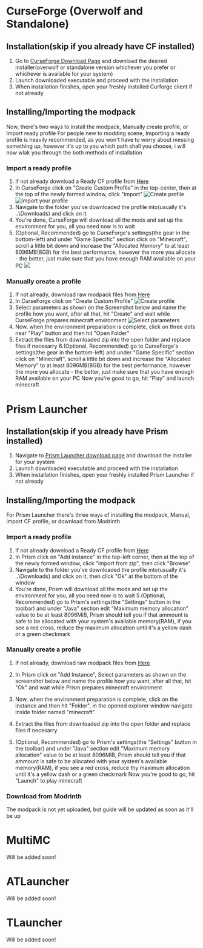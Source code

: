 # CurseForge (Overwolf and Standalone)
## Installation(skip if you already have CF installed)
1. Go to [CurseForge Download Page](https://download.curseforge.com/) and download the desired installer(overwolf or standalone version whichever you prefer or whichever is available for your system)
2. Launch downloaded executable and proceed with the installation
3. When installation finishes, open your freshly installed Curforge client if not already
## Installing/Importing the modpack
Now, there's two ways to install the modpack, Manually create profile, or Import ready profile
For people new to modding scene, Importing a ready profile is heavily recommended, as you won't have to worry about messing something up, however it's up to you which path shall you choose, i will now wlak you through the both methods of installation
### Import a ready profile
1. If not already download a Ready CF profile from [Here](https://drive.google.com/file/d/11OQbEpRqpcFkeRE3G_jwlXbwtKBrHZs3/view?usp=share_link)
2. In CurseForge click on "Create Custom Profile" in the top-center, then at the top of the newly formed window, click "import"
![Create profile](screenshots/CurseForge_both_click_create_new_profile.png)
![Import your profile](screenshots/CurseForge_import_create_profile.png)
3. Navigate to the folder you've downloaded the profile into(usually it's ..\Downloads) and click on it
4. You're done, CurseForge will download all the mods and set up the environment for you, all you need now is to wait
5. (Optional, Recommended) go to CurseForge's settings(the gear in the bottom-left) and under "Game Specific" section click on "Minecraft", scroll a little bit down and increase the "Allocated Memory" to at least 8096MB(8GB) for the best performance, however the more you allocate - the better, just make sure that you have enough RAM available on your PC
![](screenshots/)
### Manually create a profile
1. If not already, download raw modpack files from [Here](https://www.dropbox.com/sh/bysbawq6t98li80/AAALsWCoH41dsXaiBdDc2efRa?dl=0)
2. In CurseForge click on "Create Custom Profile"
![Create profile](screenshots/CurseForge_both_click_create_new_profile.png)
3. Select parameters as shown on the Screenshot below and name the profile how you want, after all that, hit "Create" and wait while CurseForge prepares minecraft environment
![Select parameters](screenshots/CurseForge_manual_parameters.png)
4. Now, when the environment preparation is complete, click on three dots near "Play" button and then hit "Open Folder"
5. Extract the files from downloaded zip into the open folder and replace files if necesarry
6.(Optional, Recommended) go to CurseForge's settings(the gear in the bottom-left) and under "Game Specific" section click on "Minecraft", scroll a little bit down and increase the "Allocated Memory" to at least 8096MB(8GB) for the best performance, however the more you allocate - the better, just make sure that you have enough RAM available on your PC
Now you're good to go, hit "Play" and launch minecraft

# Prism Launcher
## Installation(skip if you already have Prism installed)
1. Navigate to [Prism Launcher download page](https://prismlauncher.org/download/) and download the installer for your system
2. Launch downloaded executable and proceed with the installation
3. When installation finishes, open your freshly installed Prism Launcher if not already
## Installing/Importing the modpack
For Prism Launcher there's three ways of installing the modpack, Manual, import CF profile, or download from Modrinth
### Import a ready profile
1. If not already download a Ready CF profile from [Here](https://drive.google.com/file/d/11OQbEpRqpcFkeRE3G_jwlXbwtKBrHZs3/view?usp=share_link)
2. In Prism click on "Add instance" in the top-left corner, then at the top of the newly formed window, click "import from zip", then click "Browse"
3. Navigate to the folder you've downloaded the profile into(usually it's ..\Downloads) and click on it, then click "Ok" at the bottom of the window
4. You're done, Prism will download all the mods and set up the environment for you, all you need now is to wait
5.(Optional, Recommended) go to Prism's settings(the "Settings" button in the toolbar) and under "Java" section edit "Maximum memory allocation" value to be at least 8096MiB, Prism should tell you if that ammount is safe to be allocated with your system's available memory(RAM), if you see a red cross, reduce thу maximum allocation until it's a yellow dash or a green checkmark
### Manually create a profile
1. If not already, download raw modpack files from [Here](https://www.dropbox.com/sh/bysbawq6t98li80/AAALsWCoH41dsXaiBdDc2efRa?dl=0)
2. In Prism click on "Add Instance", Select parameters as shown on the screenshot below and name the profile how you want, after all that, hit "Ok" and wait while Prism prepares minecraft environment

3. Now, when the environment preparation is complete, click on the instance and then hit "Folder", in the opened explorer window navigate inside folder named "minecraft"
4. Extract the files from downloaded zip into the open folder and replace files if necesarry
5. (Optional, Recommended) go to Prism's settings(the "Settings" button in the toolbar) and under "Java" section edit "Maximum memory allocation" value to be at least 8096MiB, Prism should tell you if that ammount is safe to be allocated with your system's available memory(RAM), if you see a red cross, reduce thу maximum allocation until it's a yellow dash or a green checkmark
  Now you're good to go, hit "Launch" to play minecraft
  
### Download from Modrinth
The modpack is not yet uploaded, but guide will be updated as soon as it'll be up

# MultiMC
Will be added soon!

# ATLauncher
Will be added soon!

# TLauncher
Will be added soon!
